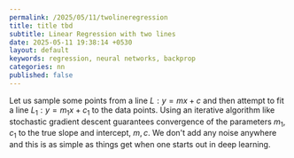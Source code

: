```yaml
---
permalink: /2025/05/11/twolineregression
title: title tbd
subtitle: Linear Regression with two lines
date: 2025-05-11 19:38:14 +0530
layout: default
keywords: regression, neural networks, backprop
categories: nn
published: false
---
```


Let us sample some points from a line $L:y=mx+c$ and then attempt to fit a line $L_1:y=m_1x+c_1$ to the data points. Using an iterative algorithm like stochastic gradient descent guarantees convergence of the parameters $m_1, c_1$ to the true slope and intercept, $m, c.$ We don't add any noise anywhere and this is as simple as things get when one starts out in deep learning.


